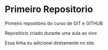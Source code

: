 # Primeiro Repositorio
 Primeiro repositório do curso de GIT e GITHUB

Repositório criado durante uma aula ao vivo

Essa linha eu adicionei diretamente no site.
